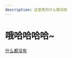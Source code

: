 ```yaml
---
description: 这里真的什么都没有
---
```


# 哦哈哈哈哈\~

[什么都没有](../../../../../../../extras/fu-lu/yi-dian-dian-si-huo.md)
